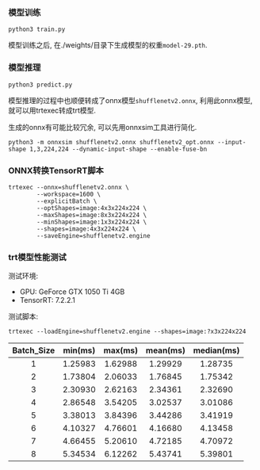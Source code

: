 ### 模型训练

```bash_script
python3 train.py
```

模型训练之后, 在./weights/目录下生成模型的权重`model-29.pth`.

### 模型推理

```bash_script
python3 predict.py
```

模型推理的过程中也顺便转成了onnx模型`shufflenetv2.onnx`, 利用此onnx模型, 就可以用trtexec转成trt模型.

生成的onnx有可能比较冗余, 可以先用onnxsim工具进行简化.

```bash_script
python3 -m onnxsim shufflenetv2.onnx shufflenetv2_opt.onnx --input-shape 1,3,224,224 --dynamic-input-shape --enable-fuse-bn
```

### ONNX转换TensorRT脚本

```shell script
trtexec --onnx=shufflenetv2.onnx \
        --workspace=1600 \
        --explicitBatch \
        --optShapes=image:4x3x224x224 \
        --maxShapes=image:8x3x224x224 \
        --minShapes=image:1x3x224x224 \
        --shapes=image:4x3x224x224 \
        --saveEngine=shufflenetv2.engine
```

### trt模型性能测试

测试环境:
- GPU: GeForce GTX 1050 Ti 4GB
- TensorRT: 7.2.2.1

测试脚本:

```shell script
trtexec --loadEngine=shufflenetv2.engine --shapes=image:?x3x224x224
```

| Batch_Size | min(ms) | max(ms) | mean(ms) | median(ms) |
|:----:|:----:|:----:|:----:|:----:|
| 1 | 1.25983 | 1.62988 | 1.29929 | 1.28735 |
| 2 | 1.73804 | 2.06033 | 1.76845 | 1.75342 |
| 3 | 2.30930 | 2.62163 | 2.34361 | 2.32690 |
| 4 | 2.86548 | 3.54205 | 3.02537 | 3.01086 |
| 5 | 3.38013 | 3.84396 | 3.44286 | 3.41919 |
| 6 | 4.10327 | 4.76601 | 4.16680 | 4.13458 |
| 7 | 4.66455 | 5.20610 | 4.72185 | 4.70972 |
| 8 | 5.34534 | 6.12262 | 5.43741 | 5.39801 |
